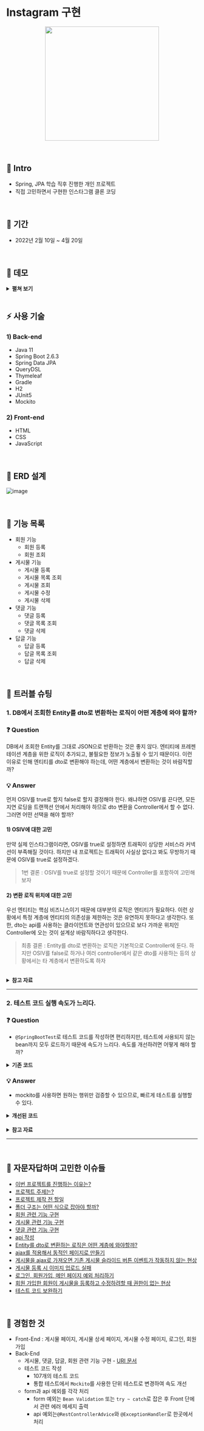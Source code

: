 # Instagram 구현
<p align="center"><img src="https://user-images.githubusercontent.com/87891581/165957434-b4f0ae25-853a-4757-aa2e-6a9386edd949.png" width="300" height="300"></p>

</br>

## :bookmark: Intro
- Spring, JPA 학습 직후 진행한 개인 프로젝트
- 직접 고민하면서 구현한 인스타그램 클론 코딩

</br>

## :calendar: 기간
- 2022년 2월 10일 ~ 4월 20일

</br>

## :eyes: 데모
<details>
<summary><b>펼쳐 보기</b></summary>
<div markdown="1">

|회원가입|로그인|
|:--:|:--:|
|<img src="https://user-images.githubusercontent.com/87891581/166108709-0b3d10bb-ac69-48ca-b46b-e4923a132e22.gif" width="370" height="300">|<img src="https://user-images.githubusercontent.com/87891581/166108738-fae2f9d1-bfca-4422-a56e-e690ff961fdd.gif" width="370" height="300">|

|게시물 더보기|닉네임으로 회원 검색|
|:--:|:--:|
|<img src="https://user-images.githubusercontent.com/87891581/166108747-b13fbfaf-649f-4ab0-92e5-dcfce4252e43.gif" width="370" height="300">|<img src="https://user-images.githubusercontent.com/87891581/166108753-fd2308e3-f32e-46c5-a984-76a5b48b6fbd.gif" width="370" height="300">|

|게시물 등록|게시물 수정|
|:--:|:--:|
|<img src="https://user-images.githubusercontent.com/87891581/166108741-0705ce3f-3552-4371-9836-3e9d4b5f88b1.gif" width="370" height="300">|<img src="https://user-images.githubusercontent.com/87891581/166108740-b6e3a5ba-2fd8-430d-b69b-c2f055cdea78.gif" width="370" height="300">|

|댓글 등록 및 삭제|답글 등록 및 삭제|
|:--:|:--:|
|<img src="https://user-images.githubusercontent.com/87891581/166108745-4f148f7e-fa8f-41b5-a2e3-83ebff3cb52c.gif" width="370" height="300">|<img src="https://user-images.githubusercontent.com/87891581/166108731-e702bcf4-de5f-41f2-a9ff-37b2dbc8536d.gif" width="370" height="300">|

</div>
</details>

</br>

## :zap: 사용 기술
### 1) Back-end
- Java 11
- Spring Boot 2.6.3
- Spring Data JPA
- QueryDSL
- Thymeleaf
- Gradle
- H2
- JUnit5
- Mockito

### 2) Front-end
- HTML
- CSS
- JavaScript

</br>

## :pushpin: ERD 설계

![image](https://user-images.githubusercontent.com/87891581/166134604-5b94d7e3-c4ca-4adf-b77e-9fd702e81ad1.png)

</br>

## :page_facing_up: 기능 목록

- 회원 기능
  - 회원 등록
  - 회원 조회
- 게시물 기능
  - 게시물 등록
  - 게시물 목록 조회
  - 게시물 조회
  - 게시물 수정
  - 게시물 삭제
- 댓글 기능
  - 댓글 등록
  - 댓글 목록 조회
  - 댓글 삭제
- 답글 기능
  - 답글 등록
  - 답글 목록 조회
  - 답글 삭제

</br>

## :mag_right: 트러블 슈팅
### 1. DB에서 조회한 Entity를 dto로 변환하는 로직이 어떤 계층에 와야 할까?
### :question: Question
DB에서 조회한 Entity를 그대로 JSON으로 반환하는 것은 좋지 않다. 엔티티에 프레젠테이션 계층을 위한 로직이 추가되고, 불필요한 정보가 노출될 수 있기 때문이다. 이런 이유로 인해 엔티티를 dto로 변환해야 하는데, 어떤 계층에서 변환하는 것이 바람직할까?

### :bulb: Answer
먼저 OSIV를 true로 할지 false로 할지 결정해야 한다. 왜냐하면 OSIV를 끈다면, 모든 지연 로딩을 트랜잭션 안에서 처리해야 하므로 dto 변환을 Controller에서 할 수 없다. 그러면 어떤 선택을 해야 할까?
#### 1) OSIV에 대한 고민
만약 실제 인스타그램이라면, OSIV를 true로 설정하면 트래픽이 상당한 서비스라 커넥션이 부족해질 것이다. 하지만 내 프로젝트는 트래픽이 사실상 없다고 봐도 무방하기 때문에 OSIV를 true로 설정하겠다.
> 1번 결론 : OSIV를 true로 설정할 것이기 때문에 Controller를 포함하여 고민해보자
#### 2) 변환 로직 위치에 대한 고민
우선 엔티티는 핵심 비즈니스이기 때문에 대부분의 로직은 엔티티가 필요하다. 이런 상황에서 특정 계층에 엔티티의 의존성을 제한하는 것은 유연하지 못하다고 생각한다. 또한, dto는 api를 사용하는 클라이언트와 연관성이 있으므로 보다 가까운 위치인 Controller에 오는 것이 설계상 바람직하다고 생각한다.

> 최종 결론 : Entity를 dto로 변환하는 로직은 기본적으로 Controller에 둔다. 하지만 OSIV를 false로 하거나 여러 controller에서 같은 dto를 사용하는 등의 상황에서는 타 계층에서 변환하도록 하자

</br>

<details>
<summary><b>참고 자료</b></summary>
<div markdown="1">

- [Dto 사용시기에 대한 질문 - 인프런 | 질문 & 답변 (inflearn.com)](https://www.inflearn.com/questions/139564)
- [DTO 변환 시 우아한형제들은 어떻게 처리하시나요? - 인프런 | 질문 & 답변 (inflearn.com)](https://www.inflearn.com/questions/15292)
- [dto의 layer에대해 질문 드립니다. - 인프런 | 질문 & 답변 (inflearn.com)](https://www.inflearn.com/questions/53023)
- [궁금합니다. - 인프런 | 질문 & 답변 (inflearn.com)](https://www.inflearn.com/questions/30618)

</div>
</details>
<div markdown="1">

---

### 2. 테스트 코드 실행 속도가 느리다.
### :question: Question
- `@SpringBootTest`로 테스트 코드를 작성하면 편리하지만, 테스트에 사용되지 않는 bean까지 모두 로드하기 때문에 속도가 느리다. 속도를 개선하려면 어떻게 해야 할까?
<details>
<summary><b>기존 코드</b></summary>

``` java
@SpringBootTest
@Transactional
class MemberServiceTest {

    @Autowired
    MemberService memberService;

    @Autowired
    MemberRepository memberRepository;

    // 이하 생략
   
    @DisplayName("회원가입 - 별명 중복으로 인한 실패")
    @Test
    public void signUp_fail() {
        //given
        MemberDto memberDto =
                new MemberDto("email@naver.com", "이름", "junyoung", null);

        //when
        //then
        assertThatThrownBy(() -> memberService.signUp(memberDto))
                .isInstanceOf(CustomFormException.class);
    }

   // 이하 생략
} 
```

</div>
</details>


### :bulb: Answer
- mockito를 사용하면 원하는 행위만 검증할 수 있으므로, 빠르게 테스트를 실행할 수 있다.

<details>
<summary><b>개선된 코드</b></summary>
<div markdown="1">

```java
@ExtendWith(MockitoExtension.class)
class MemberServiceTest {

    @InjectMocks
    MemberService memberService;

    @Mock
    MemberRepository memberRepository;

    @DisplayName("회원가입")
    @Nested
    class signUpTest {
        // 이하 생략
  
        @DisplayName("실패 - 닉네임 중복")
        @Test
        void failByDuplicateNickname() {
            //given
            String nickname = "nickname";
            Member member = new Member(
                    Privacy.create("1234", "01011111111"),
                    nickname,
                    "name");

            when(memberRepository.findByNickname(nickname))
                    .thenReturn(Optional.of(member));

            MemberDto memberDto =
                    new MemberDto("email@naver.com", "name", "nickname", "1234");

            //when
            //then
            assertThatThrownBy(() -> memberService.signUp(memberDto))
                    .isExactlyInstanceOf(DuplicateNicknameException.class);
        }
  
        // 이하 생략
    }
  
    // 이하 생략
}
```

</div>
</details>

</br>

<details>
<summary><b>참고 자료</b></summary>
<div markdown="1">

- [7가지 유닛테스트 네이밍](https://it-is-mine.tistory.com/3)
- [Spring TEST 종류](https://lalwr.blogspot.com/2019/09/spring-test.html)
- [Spring Guide - 테스트 전략](https://cheese10yun.github.io/spring-guide-test-1/)
- [JUnit5 완벽 가이드](https://donghyeon.dev/junit/2021/04/11/JUnit5-%EC%99%84%EB%B2%BD-%EA%B0%80%EC%9D%B4%EB%93%9C/)
- [mockito 사용법](https://jdm.kr/blog/222)
- [Mockito 사용하기1](https://velog.io/@znftm97/Mockito-%EC%82%AC%EC%9A%A9%ED%95%98%EA%B8%B01)
</div>
</details>

---

</br>

## :file_folder: 자문자답하며 고민한 이슈들
- [이번 프로젝트를 진행하는 이유는?](https://github.com/JunYoung-C/Instagram/issues/1)
- [프로젝트 주제는?](https://github.com/JunYoung-C/Instagram/issues/3)
- [프로젝트 제작 전 할일](https://github.com/JunYoung-C/Instagram/issues/4)
- [폴더 구조는 어떤 식으로 잡아야 할까?](https://github.com/JunYoung-C/Instagram/issues/9)
- [회원 관련 기능 구현](https://github.com/JunYoung-C/Instagram/issues/15)
- [게시물 관련 기능 구현](https://github.com/JunYoung-C/Instagram/issues/16)
- [댓글 관련 기능 구현](https://github.com/JunYoung-C/Instagram/issues/17)
- [api 작성](https://github.com/JunYoung-C/Instagram/issues/22)
- [Entity를 dto로 변환하는 로직은 어떤 계층에 와야할까?](https://github.com/JunYoung-C/Instagram/issues/24)
- [ajax를 적용해서 동적인 페이지로 만들기](https://github.com/JunYoung-C/Instagram/issues/29)
- [게시물을 ajax로 가져오면 기존 게시물 슬라이드 버튼 이벤트가 작동하지 않는 현상](https://github.com/JunYoung-C/Instagram/issues/30)
- [게시물 등록 시 이미지 업로드 실패](https://github.com/JunYoung-C/Instagram/issues/34)
- [로그인, 회원가입, 메인 페이지 예외 처리하기](https://github.com/JunYoung-C/Instagram/issues/38)
- [회원 가입한 회원이 게시물을 등록하고 수정하려할 때 권한이 없는 현상](https://github.com/JunYoung-C/Instagram/issues/40)
- [테스트 코드 보완하기](https://github.com/JunYoung-C/Instagram/issues/43)

</br>

## :closed_book: 경험한 것
- Front-End : 게시물 페이지, 게시물 상세 페이지, 게시물 수정 페이지, 로그인, 회원가입
- Back-End
    - 게시물, 댓글, 답글, 회원 관련 기능 구현 - [URI 문서](https://github.com/JunYoung-C/Instagram/wiki/URI-%EB%AC%B8%EC%84%9C-ver.2)
    - 테스트 코드 작성
        - 107개의 테스트 코드
        - 통합 테스트에서 `Mockito`를 사용한 단위 테스트로 변경하여 속도 개선
    - form과 api 예외를 각각 처리
        - form 예외는 `Bean Validation` 또는 `try ~ catch`로 잡은 후 Front 단에서 관련 에러 메세지 출력
        - api 예외는`@RestControllerAdvice`와 `@ExceptionHandler`로 한곳에서 처리
